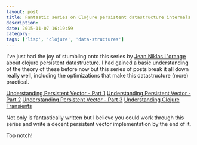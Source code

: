 ```yaml
---
layout: post
title: Fantastic series on Clojure persistent datastructure internals
description:
date: 2015-11-07 16:19:59
category:
tags: ['lisp', 'clojure', 'data-structures']
---
```


I've just had the joy of stumbling onto this series by [Jean Niklas L'orange](http://hypirion.com/about-me) about clojure persistent datastructure. I had gained a basic understanding of the theory of these before now but this series of posts break it all down really well, including the optimizations that make this datastructure (more) practical.

[Understanding Persistent Vector - Part 1](http://hypirion.com/musings/understanding-persistent-vector-pt-1)
[Understanding Persistent Vector - Part 2](http://hypirion.com/musings/understanding-persistent-vector-pt-2)
[Understanding Persistent Vector - Part 3](http://hypirion.com/musings/understanding-persistent-vector-pt-3)
[Understanding Clojure Transients](http://hypirion.com/musings/understanding-clojure-transients)

Not only is fantastically written but Ι believe you could work through this series and write a decent persistent vector implementation by the end of it.

Top notch!
